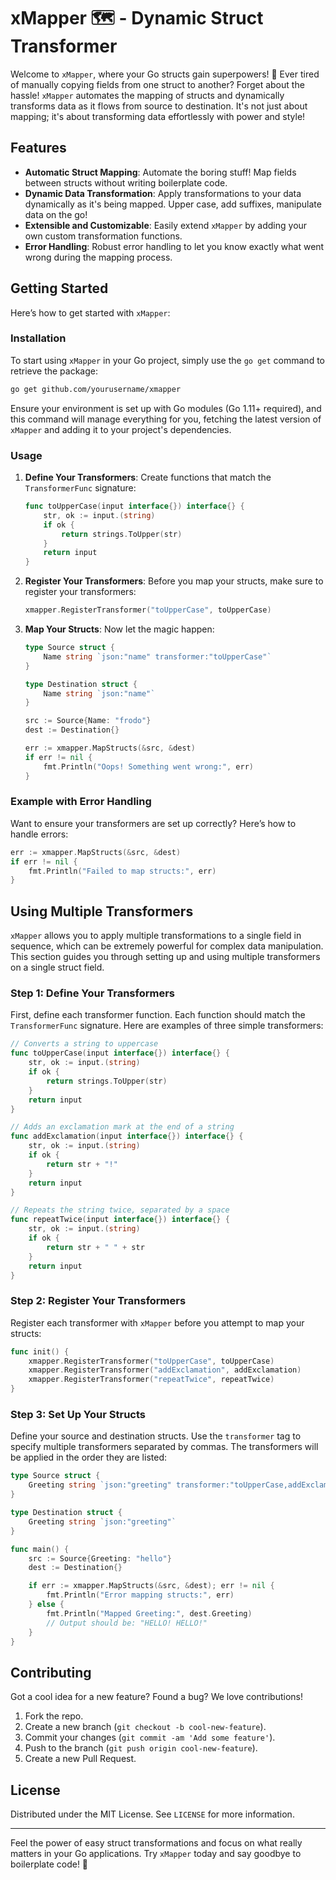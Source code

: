 # xMapper 🗺️ - Dynamic Struct Transformer

Welcome to `xMapper`, where your Go structs gain superpowers! 🚀 Ever tired of manually copying fields from one struct to another? Forget about the hassle! `xMapper` automates the mapping of structs and dynamically transforms data as it flows from source to destination. It's not just about mapping; it's about transforming data effortlessly with power and style!

## Features

- **Automatic Struct Mapping**: Automate the boring stuff! Map fields between structs without writing boilerplate code.
- **Dynamic Data Transformation**: Apply transformations to your data dynamically as it's being mapped. Upper case, add suffixes, manipulate data on the go!
- **Extensible and Customizable**: Easily extend `xMapper` by adding your own custom transformation functions.
- **Error Handling**: Robust error handling to let you know exactly what went wrong during the mapping process.

## Getting Started

Here’s how to get started with `xMapper`:

### Installation

To start using `xMapper` in your Go project, simply use the `go get` command to retrieve the package:

```bash
go get github.com/yourusername/xmapper
```

Ensure your environment is set up with Go modules (Go 1.11+ required), and this command will manage everything for you, fetching the latest version of `xMapper` and adding it to your project's dependencies.

### Usage

1. **Define Your Transformers**: Create functions that match the `TransformerFunc` signature:

    ```go
    func toUpperCase(input interface{}) interface{} {
        str, ok := input.(string)
        if ok {
            return strings.ToUpper(str)
        }
        return input
    }
    ```

2. **Register Your Transformers**: Before you map your structs, make sure to register your transformers:

    ```go
    xmapper.RegisterTransformer("toUpperCase", toUpperCase)
    ```

3. **Map Your Structs**: Now let the magic happen:

    ```go
    type Source struct {
        Name string `json:"name" transformer:"toUpperCase"`
    }

    type Destination struct {
        Name string `json:"name"`
    }

    src := Source{Name: "frodo"}
    dest := Destination{}

    err := xmapper.MapStructs(&src, &dest)
    if err != nil {
        fmt.Println("Oops! Something went wrong:", err)
    }
    ```

### Example with Error Handling

Want to ensure your transformers are set up correctly? Here’s how to handle errors:

```go
err := xmapper.MapStructs(&src, &dest)
if err != nil {
    fmt.Println("Failed to map structs:", err)
}
```

## Using Multiple Transformers

`xMapper` allows you to apply multiple transformations to a single field in sequence, which can be extremely powerful for complex data manipulation. This section guides you through setting up and using multiple transformers on a single struct field.

### Step 1: Define Your Transformers

First, define each transformer function. Each function should match the `TransformerFunc` signature. Here are examples of three simple transformers:

```go
// Converts a string to uppercase
func toUpperCase(input interface{}) interface{} {
    str, ok := input.(string)
    if ok {
        return strings.ToUpper(str)
    }
    return input
}

// Adds an exclamation mark at the end of a string
func addExclamation(input interface{}) interface{} {
    str, ok := input.(string)
    if ok {
        return str + "!"
    }
    return input
}

// Repeats the string twice, separated by a space
func repeatTwice(input interface{}) interface{} {
    str, ok := input.(string)
    if ok {
        return str + " " + str
    }
    return input
}
```

### Step 2: Register Your Transformers

Register each transformer with `xMapper` before you attempt to map your structs:

```go
func init() {
    xmapper.RegisterTransformer("toUpperCase", toUpperCase)
    xmapper.RegisterTransformer("addExclamation", addExclamation)
    xmapper.RegisterTransformer("repeatTwice", repeatTwice)
}
```

### Step 3: Set Up Your Structs

Define your source and destination structs. Use the `transformer` tag to specify multiple transformers separated by commas. The transformers will be applied in the order they are listed:

```go
type Source struct {
    Greeting string `json:"greeting" transformer:"toUpperCase,addExclamation,repeatTwice"`
}

type Destination struct {
    Greeting string `json:"greeting"`
}

func main() {
    src := Source{Greeting: "hello"}
    dest := Destination{}

    if err := xmapper.MapStructs(&src, &dest); err != nil {
        fmt.Println("Error mapping structs:", err)
    } else {
        fmt.Println("Mapped Greeting:", dest.Greeting)
        // Output should be: "HELLO! HELLO!"
    }
}
```

## Contributing

Got a cool idea for a new feature? Found a bug? We love contributions!

1. Fork the repo.
2. Create a new branch (`git checkout -b cool-new-feature`).
3. Commit your changes (`git commit -am 'Add some feature'`).
4. Push to the branch (`git push origin cool-new-feature`).
5. Create a new Pull Request.

## License

Distributed under the MIT License. See `LICENSE` for more information.

---

Feel the power of easy struct transformations and focus on what really matters in your Go applications. Try `xMapper` today and say goodbye to boilerplate code! 🎉
